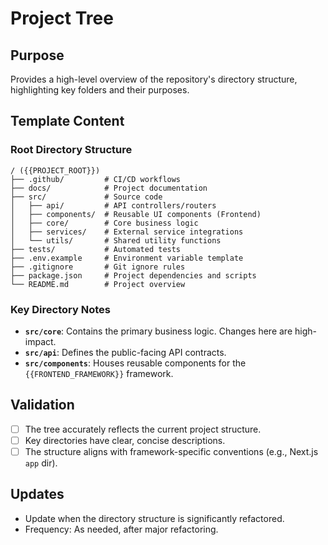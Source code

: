 # Project Tree

## Purpose
Provides a high-level overview of the repository's directory structure, highlighting key folders and their purposes.

## Template Content

### Root Directory Structure
```
/ ({{PROJECT_ROOT}})
├── .github/         # CI/CD workflows
├── docs/            # Project documentation
├── src/             # Source code
│   ├── api/         # API controllers/routers
│   ├── components/  # Reusable UI components (Frontend)
│   ├── core/        # Core business logic
│   ├── services/    # External service integrations
│   └── utils/       # Shared utility functions
├── tests/           # Automated tests
├── .env.example     # Environment variable template
├── .gitignore       # Git ignore rules
├── package.json     # Project dependencies and scripts
└── README.md        # Project overview
```

### Key Directory Notes
- **`src/core`**: Contains the primary business logic. Changes here are high-impact.
- **`src/api`**: Defines the public-facing API contracts.
- **`src/components`**: Houses reusable components for the `{{FRONTEND_FRAMEWORK}}` framework.

## Validation
- [ ] The tree accurately reflects the current project structure.
- [ ] Key directories have clear, concise descriptions.
- [ ] The structure aligns with framework-specific conventions (e.g., Next.js `app` dir).

## Updates
- Update when the directory structure is significantly refactored.
- Frequency: As needed, after major refactoring.
